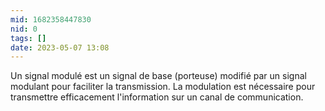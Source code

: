 ```yaml
---
mid: 1682358447830
nid: 0
tags: []
date: 2023-05-07 13:08
---
```



Un signal modulé est un signal de base (porteuse) modifié par un signal modulant pour faciliter la transmission. La modulation est nécessaire pour transmettre efficacement l'information sur un canal de communication.